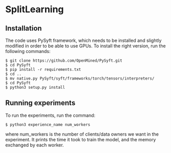 # SplitLearning

## Installation
The code uses PySyft framework, which needs to be installed and slightly modified in order to be able to use GPUs. To install the right version, run the following commands: 
```
$ git clone https://github.com/OpenMined/PySyft.git 
$ cd PySyft
$ pip install -r requirements.txt
$ cd .. 
$ mv native.py PySyft/syft/frameworks/torch/tensors/interpreters/ 
$ cd PySyft
$ python3 setup.py install 
```


## Running experiments
To run the experiments, run the command: 
```
$ python3 experience_name num_workers
```
where num_workers is the number of clients/data owners we want in the experiment. 
It prints the time it took to train the model, and the memory exchanged by each worker. 
